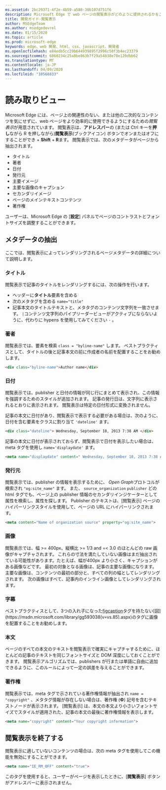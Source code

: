 ```yaml
---
ms.assetid: 2bc29371-4f2e-4b59-a588-30b107d751f6
description: Microsoft Edge で web ページの閲覧表示がどのように提供されるかをご覧ください。
title: 開発ガイド-閲覧表示
author: MSEdgeTeam
ms.author: msedgedevrel
ms.date: 01/15/2020
ms.topic: article
ms.prod: microsoft-edge
keywords: edge、web 開発、html、css、javascript、開発者
ms.openlocfilehash: e84edb5cc29b644939895f2996c50f3b4ec23379
ms.sourcegitcommit: 6860234c25a8be863b7f29a54838e78e120dbb62
ms.translationtype: MT
ms.contentlocale: ja-JP
ms.lasthandoff: 04/09/2020
ms.locfileid: "10568833"
---
```

# 読み取りビュー

Microsoft Edge には、ページ上の関連性のない、または他の二次的なコンテンツを気にせずに、web ページをより効率的に使用できるようにするための*閲覧表示*が用意されています。 閲覧表示は、**アドレスバー**の (または Ctrl キーを**押し**ながら R を押しながら)**閲覧表示**(ブックアイコン) ボタンでオンまたはオフにすることができ  +  **Shift**  +  **R**ます。 閲覧表示では、次のメタデータがページから抽出されます。

* タイトル
* 著者
* 日付
* 発行元
* 主要イメージ
* 主要な画像のキャプション
* セカンダリイメージ
* ページのメインテキストコンテンツ
* 著作権

ユーザーは、Microsoft Edge の [**設定**] パネルでページのコントラストとフォントサイズを調整することができます。

## メタデータの抽出


ここでは、閲覧表示によってレンダリングされるページメタデータの詳細について説明します。

### タイトル

閲覧表示で記事のタイトルをレンダリングするには、次の操作を行います。

* ヘッダーに**タイトル**要素を含める
* 次のメタタグを含める `name="title"`
* 記事本文のタイトルテキストと、メタタグのコンテンツ文字列を一致させます。 `|`コンテンツ文字列のパイプリーダービューがアクティブにならないように、代わりに hypens を使用してみてください `-` 。

### 著者

閲覧表示では、要素を検索 `class = "byline-name"` します。 ベストプラクティスとして、タイトルの後と記事本文の前に作成者の名前を配置することをお勧めします。

```html
<div class="byline-name">Author name</div>
```

### 日付

閲覧表示では、publisher と日付の情報が同じ行にまとめて表示され、この情報を強調するためのスタイルが追加されます。 記事の発行日は、文字列に表示されるとおりに表示されます。 閲覧表示は特定の日付形式に変換されません。

記事の本文に日付があり、閲覧表示で表示する必要がある場合は、次のように、日付を含む要素をクラスに割り当て `'dateline'` ます。

```html
<div class="dateline"> Wednesday, September 18, 2013 7:38 AM </div>
```

記事の本文に日付が表示されておらず、閲覧表示で日付を表示したい場合は、meta タグを使用し `name='displaydate'` ます。

```html
<meta name="displaydate" content=" Wednesday, September 18, 2013 7:38 AM ">
```

### 発行元

閲覧表示では、publisher の情報を表示するために、 *Open Graph*プロトコルが検索され `"og:site_name"` ます。 また、 `source_organization` `publisher` どの html タグでも、ページ上の publisher 情報のセカンダリインジケーターとして属性を検索し、属性を探します。 Publisher のテキストは、[閲覧表示] ページのハイパーリンクスタイルを使用して、ページの URL にハイパーリンクされます。

```html
<meta content="Name of organization source" property="og:site_name">
```

### 画像

閲覧表示では、幅 >= 400px、縦横比 >= 1/3 and =< 3.0 のほとんどの raw 画像がキャプチャされます。 これらの寸法を満たしていない画像はまだ抽出されている可能性があります。たとえば、幅が400px より小さく、キャプションがある画像などです。 最初の対象となる画像は、記事の主要な画像になります。 主要な画像は、コンテンツの最初の部分と、すべての列の幅としてレンダリングされます。 次の画像はすべて、記事内のインライン画像としてレンダリングされます。

### 字幕

ベストプラクティスとして、3つの入れ子になった[figcaption](https://msdn.microsoft.com/library/gg593037(v=vs.85).aspx)タグを持たない[図](https://msdn.microsoft.com/library/gg593038(v=vs.85).aspx)のタグに画像を配置することをお勧めします。

### 本文

ページのすべての本文のテキストを閲覧表示で確実にキャプチャするために、ほとんどの記事のテキストを同じフォントサイズと DOM 深度にしておくことができます。 閲覧表示アルゴリズムでは、publishers が行または単語に自由に追加できるように、このルールによって一定の誤差を与えることができます。

### 著作権

閲覧表示では、meta タグで示されている著作権情報が抽出され `name = "copyright"` 、メタタグ情報が存在しない場合は、著作権 (**©**) 記号を含むテキストノードが表示されます。 [閲覧表示] は、本文の本文より小さいフォントサイズでスタイルが適用された、記事の本文の最後に著作権情報を表示します。

```html
<meta name="copyright" content="Your copyright information">
```

## 閲覧表示を終了する


閲覧表示に適していないコンテンツの場合は、次の meta タグを使用してこの機能を無効にすることができます。

```html
<meta name="IE_RM_OFF" content="true">
```

このタグを使用すると、ユーザーがページを表示したときに、[**閲覧表示**] ボタンがアドレスバーに表示されません。
